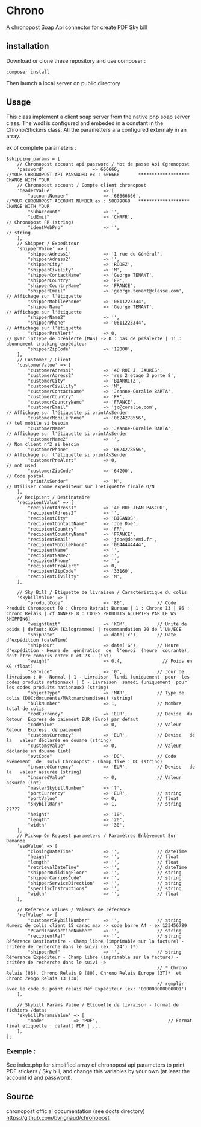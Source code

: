 # Chrono
A chronopost Soap Api connector for create PDF Sky bill

## installation

Download or clone these repository and use composer :

``` composer install ```

Then launch a local server on public directory


## Usage

This class implement a client soap server from the native php soap server class.
The wsdl is configured and embeded in a constant in the Chrono\Stickers class.
All the parametters ara configured externaly in an array.

ex of complete parameters :
```
$shipping_params = [ 
    // Chronopost account api password / Mot de passe Api Cgronopost
    'password'                  => 666666,                                      //YOUR CHRONOPOST API PASSWORD ex : 666666       *******************  CHANGE WITH YOUR   
    // Chronopost account / Compte client chronopost
    'headerValue'                   => [
        "accountNumber"             => '66666666',                              //YOUR CHRONOPOST ACCOUNT NUMBER ex : 58879868   *******************  CHANGE WITH YOUR 
        "subAccount"                => '',
        "idEmit"                    => 'CHRFR',                                 // Chronopost FR (string)
        "identWebPro"               => '',                                      // string
    ],
    // Shipper / Expediteur
    'shipperValue' => [
        "shipperAdress1"            => '1 rue du Général',
        "shipperAdress2"            => '',
        "shipperCity"               => 'RODEZ',
        "shipperCivility"           => 'M',
        "shipperContactName"        => 'George TENANT',
        "shipperCountry"            => 'FR',
        "shipperCountryName"        => 'FRANCE',
        "shipperEmail"              => 'george.tenant@classe.com',              // Affichage sur l'étiquette
        "shipperMobilePhone"        => '0611223344',
        "shipperName"               => 'George TENANT',                         // Affichage sur l'étiquette
        "shipperName2"              => '',
        "shipperPhone"              => '0611223344',                            // Affichage sur l'étiquette
        "shipperPreAlert"           => 0,                                       // @var intType de préalerte (MAS) -> 0 : pas de préalerte | 11 : abonnement tracking expéditeur 
        "shipperZipCode"            => '12000',
    ],
    // Customer / Client
    'customerValue' => [
        "customerAdress1"           => '40 RUE J. JAURES',
        "customerAdress2"           => 'res 2 etage 3 porte 8',
        "customerCity"              => 'BIARRITZ',
        "customerCivility"          => 'M',
        "customerContactName"       => 'Jeanne-Coralie BARTA',
        "customerCountry"           => 'FR',
        "customerCountryName"       => 'FRANCE',                                                                                       
        "customerEmail"             => 'jc@coralie.com',                        // Affichage sur l'étiquette si printAsSender
        "customerMobilePhone"       => '0624278556',                            // tel mobile si besoin
        "customerName"              => 'Jeanne-Coralie BARTA',                  // Affichage sur l'étiquette si printAsSender
        "customerName2"             => '',                                      // Nom client n°2 si besoin
        "customerPhone"             => '0624278556',                            // Affichage sur l'étiquette si printAsSender
        "customerPreAlert"          => 0,                                       // not used
        "customerZipCode"           => '64200',                                 // Code postal
        "printAsSender"             => 'N',                                     // Utiliser comme expediteur sur l'etiquette finale O/N
    ],
    // Recipient / Destinataire
    'recipientValue' => [
        "recipientAdress1"          => '40 RUE JEAN PASCOU',
        "recipientAdress2"          => '',
        "recipientCity"             => 'BIGANOS',
        "recipientContactName"      => 'Joe Doe',
        "recipientCountry"          => 'FR',
        "recipientCountryName"      => 'FRANCE',
        "recipientEmail"            => 'jdoe@doremi.fr',
        "recipientMobilePhone"      => '0644444444',
        "recipientName"             => '',
        "recipientName2"            => '',
        "recipientPhone"            => '',
        "recipientPreAlert"         => 0,
        "recipientZipCode"          => '33160',
        "recipientCivility"         => 'M',
    ],   
 
    // Sky Bill / Etiquette de livraison / Caractéristique du colis
    'skybillValue' => [
        "productCode"               => '86',            // Code Produit Chronopost [0 : Chrono Retrait Bureau | 1 : Chrono 13 | 86 : Chrono Relais | cf ANNEXE 8 : CODES PRODUITS ACCEPTES PAR LE WS SHIPPING]
        "weightUnit"                => 'KGM',           // Unité de poids | defaut: KGM (Kilogrammes) | recommandation 20 de l’UN/ECE
        "shipDate"                  => date('c'),       // Date d'expédition (dateTime)
        "shipHour"                  => date('G'),       // Heure d'expédition - Heure de  génération  de  l'envoi  (heure  courante), doit être compris entre 0 et 23 - (int)
        "weight"                    => 0.4,               // Poids en KG (float)
        "service"                   => '0',             // Jour de livraison : 0 - Normal | 1 - Livraison  lundi (uniquement  pour  les codes produits nationaux) | 6 - Livraison  samedi (uniquement  pour  les codes produits nationaux) (string)
        "objectType"                => 'MAR',           // Type de colis (DOC:documents/MAR:marchandises) (string)
        "bulkNumber"                => 1,               // Nombre total de colis
        "codCurrency"               => 'EUR',           // Devise  du  Retour  Express de paiement EUR (Euro) par defaut
        "codValue"                  => 0,               // Valeur  Retour  Express  de paiement
        "customsCurrency"           => 'EUR',           // Devise   de   la   valeur déclarée en douane (string)
        "customsValue"              => 0,               // Valeur déclarée en douane (int)
        "evtCode"                   => 'DC',            // Code  événement  de  suivi Chronopost - Champ fixe : DC (string)
        "insuredCurrency"           => 'EUR',           // Devise   de   la   valeur assurée (string)
        "insuredValue"              => 0,               // Valeur assurée (int)
        "masterSkybillNumber"       => '?',
        "portCurrency"              => 'EUR',           // string
        "portValue"                 => 0,               // float
        "skybillRank"               => 1,               // string  ?????
        "height"                    => '10', 
        "length"                    => '20', 
        "width"                     => '30',
    ],
    // Pickup On Request parameters / Paramètres Enlèvement Sur Demande
    'esdValue' => [
        "closingDateTime"           => '',              // dateTime
        "height"                    => '',              // float
        "length"                    => '',              // float
        "retrievalDateTime"         => '',              // dateTime
        "shipperBuildingFloor"      => '',              // string
        "shipperCarriesCode"        => '',              // string
        "shipperServiceDirection"   => '',              // string
        "specificInstructions"      => '',              // string
        "width"                     => '',              // float
    ],

    // Reference values / Valeurs de réference
    'refValue' => [
        "customerSkybillNumber"     => '',              // string Numéro de colis client 15 carac max -> code barre A4 - ex 123456789
        "PCardTransactionNumber"    => '',              // string             
        "recipientRef"              => '',              // string Référence Destinataire - Champ libre (imprimable sur la facture) - critère de recherche dans le suivi (ex: '24') (*)
        "shipperRef"                => '',              // string Référence Expéditeur - Champ libre (imprimable sur la facture) - critère de recherche dans le suivi -> 
                                                        // * Chrono Relais (86), Chrono Relais 9 (80), Chrono Relais Europe (3T)*  et Chrono Zengo Relais 13 (3K) 
                                                        // remplir avec le code du point relais Réf Expéditeur (ex: '000000000000001')
    ],
 
    // Skybill Params Value / Etiquette de livraison - format de fichiers /datas
    'skybillParamsValue' => [
        "mode"           => 'PDF',                          // Format final etiquette : default PDF | ...
    ],
];

```

### Exemple :

See index.php for  simplified array of chronopost api parameters to print PDF stickers / Sky bill,
and change this variables by your own (at least the account id and password).

 
## Source

chronopost official documentation (see docts directory)
https://github.com/bvrignaud/chronopost